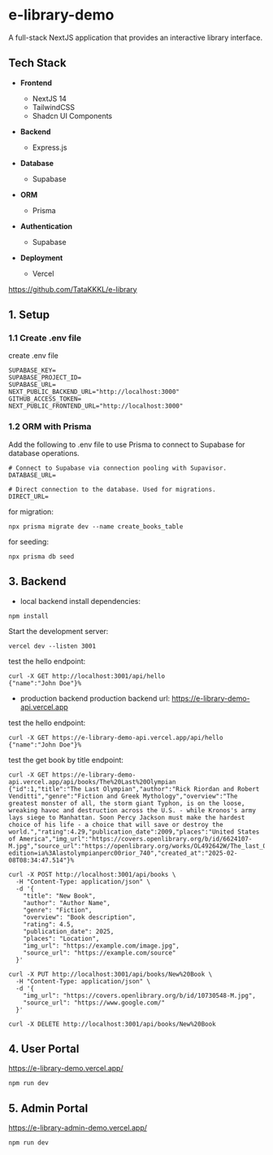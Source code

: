 # e-library-demo

A full-stack NextJS application that provides an interactive library interface.

## Tech Stack

- **Frontend**
  - NextJS 14
  - TailwindCSS
  - Shadcn UI Components

- **Backend**
  - Express.js

- **Database**
  - Supabase

- **ORM**
  - Prisma

- **Authentication**
  - Supabase

- **Deployment**
  - Vercel

https://github.com/TataKKKL/e-library

## 1. Setup

### 1.1 Create .env file

create .env file
```
SUPABASE_KEY=
SUPABASE_PROJECT_ID=
SUPABASE_URL=
NEXT_PUBLIC_BACKEND_URL="http://localhost:3000"
GITHUB_ACCESS_TOKEN=
NEXT_PUBLIC_FRONTEND_URL="http://localhost:3000"
```
### 1.2 ORM with Prisma
Add the following to .env file to use Prisma to connect to Supabase for database operations.
```
# Connect to Supabase via connection pooling with Supavisor.
DATABASE_URL=

# Direct connection to the database. Used for migrations.
DIRECT_URL=
```
for migration:
```
npx prisma migrate dev --name create_books_table
```
for seeding:
```
npx prisma db seed
```

## 3. Backend
* local backend
install dependencies:
```
npm install
```
Start the development server:
```
vercel dev --listen 3001
```
test the hello endpoint:
```
curl -X GET http://localhost:3001/api/hello
{"name":"John Doe"}%
```
* production backend
production backend url: https://e-library-demo-api.vercel.app

test the hello endpoint:
```
curl -X GET https://e-library-demo-api.vercel.app/api/hello
{"name":"John Doe"}%
```
test the get book by title endpoint:
```
curl -X GET https://e-library-demo-api.vercel.app/api/books/The%20Last%20Olympian 
{"id":1,"title":"The Last Olympian","author":"Rick Riordan and Robert Venditti","genre":"Fiction and Greek Mythology","overview":"The greatest monster of all, the storm giant Typhon, is on the loose, wreaking havoc and destruction across the U.S. - while Kronos's army lays siege to Manhattan. Soon Percy Jackson must make the hardest choice of his life - a choice that will save or destroy the world.","rating":4.29,"publication_date":2009,"places":"United States of America","img_url":"https://covers.openlibrary.org/b/id/6624107-M.jpg","source_url":"https://openlibrary.org/works/OL492642W/The_last_Olympian?edition=ia%3Alastolympianperc00rior_740","created_at":"2025-02-08T08:34:47.514"}%
```

```
curl -X POST http://localhost:3001/api/books \
  -H "Content-Type: application/json" \
  -d '{
    "title": "New Book",
    "author": "Author Name",
    "genre": "Fiction",
    "overview": "Book description",
    "rating": 4.5,
    "publication_date": 2025,
    "places": "Location",
    "img_url": "https://example.com/image.jpg",
    "source_url": "https://example.com/source"
  }'

curl -X PUT http://localhost:3001/api/books/New%20Book \
  -H "Content-Type: application/json" \
  -d '{
    "img_url": "https://covers.openlibrary.org/b/id/10730548-M.jpg",
    "source_url": "https://www.google.com/"
  }'

curl -X DELETE http://localhost:3001/api/books/New%20Book
```

## 4. User Portal
https://e-library-demo.vercel.app/

```
npm run dev
```

## 5. Admin Portal
https://e-library-admin-demo.vercel.app/

```
npm run dev
```